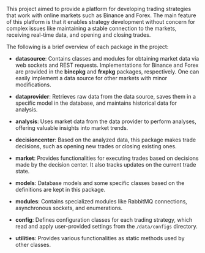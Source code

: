 This project aimed to provide a platform for developing trading strategies that work with online markets such as Binance and Forex. The main feature of this platform is that it enables strategy development without concern for complex issues like maintaining a stable connection to the markets, receiving real-time data, and opening and closing trades.

The following is a brief overview of each package in the project:

- **datasource**: Contains classes and modules for obtaining market data via web sockets and REST requests. Implementations for Binance and Forex are provided in the **bincpkg** and **frxpkg** packages, respectively. One can easily implement a data source for other markets with minor modifications.
    
- **dataprovider**: Retrieves raw data from the data source, saves them in a specific model in the database, and maintains historical data for analysis.
    
- **analysis**: Uses market data from the data provider to perform analyses, offering valuable insights into market trends.
    
- **decisioncenter**: Based on the analyzed data, this package makes trade decisions, such as opening new trades or closing existing ones.
    
- **market**: Provides functionalities for executing trades based on decisions made by the decision center. It also tracks updates on the current trade state.
    
- **models**: Database models and some specific classes based on the definitions are kept in this package.
    
- **modules**: Contains specialized modules like RabbitMQ connections, asynchronous sockets, and enumerations.
    
- **config**: Defines configuration classes for each trading strategy, which read and apply user-provided settings from the `/data/configs` directory.
    
- **utilities**: Provides various functionalities as static methods used by other classes.